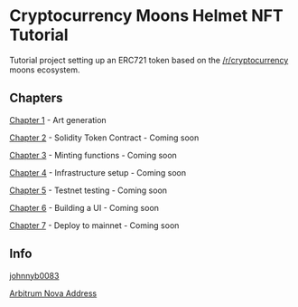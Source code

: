 # Cryptocurrency Moons Helmet NFT Tutorial

Tutorial project setting up an ERC721 token based on the [/r/cryptocurrency](https://www.reddit.com/r/CryptoCurrency)
moons ecosystem.

## Chapters

[Chapter 1](chapter-1/README.md) - Art generation

[Chapter 2](chapter-2) - Solidity Token Contract - Coming soon

[Chapter 3](chapter-3) - Minting functions - Coming soon

[Chapter 4](chapter-4) - Infrastructure setup - Coming soon

[Chapter 5](chapter-5) - Testnet testing - Coming soon

[Chapter 6](chapter-6) - Building a UI - Coming soon

[Chapter 7](chapter-7) - Deploy to mainnet - Coming soon

## Info

[johnnyb0083](https://www.reddit.com/user/johnnyb0083)

[Arbitrum Nova Address](https://nova.arbiscan.io/address/0x8149c25DE4Aacdf439892e48ECa9436E64cBFBDd#tokentxns)


